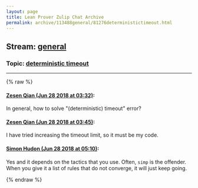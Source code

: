 ```yaml
---
layout: page
title: Lean Prover Zulip Chat Archive 
permalink: archive/113488general/81276deterministictimeout.html
---
```


## Stream: [general](index.html)
### Topic: [deterministic timeout](81276deterministictimeout.html)

---


{% raw %}
#### [ Zesen Qian (Jun 28 2018 at 03:32)](https://leanprover.zulipchat.com/#narrow/stream/113488-general/topic/deterministic%20timeout/near/128748875):
<p>In general, how to solve "(deterministic) timeout" error?</p>

#### [ Zesen Qian (Jun 28 2018 at 03:45)](https://leanprover.zulipchat.com/#narrow/stream/113488-general/topic/deterministic%20timeout/near/128749202):
<p>I have tried increasing the timeout limit, so it must be my code.</p>

#### [ Simon Hudon (Jun 28 2018 at 05:10)](https://leanprover.zulipchat.com/#narrow/stream/113488-general/topic/deterministic%20timeout/near/128751744):
<p>Yes and it depends on the tactics that you use. Often, <code>simp</code> is the offender. When you give it a list of rules that do not converge, it will just keep going.</p>


{% endraw %}
